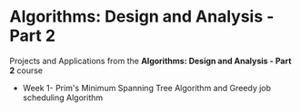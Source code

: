 Algorithms: Design and Analysis - Part 2
========================================

Projects and Applications from the **Algorithms: Design and Analysis - Part 2** course

* Week 1- Prim's Minimum Spanning Tree Algorithm and Greedy job scheduling Algorithm

